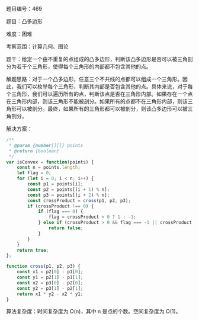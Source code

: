 题目编号：469

题目：凸多边形

难度：困难

考察范围：计算几何、图论

题干：给定一个由不重复的点组成的凸多边形，判断该凸多边形是否可以被三角剖分为若干个三角形，使得每个三角形的内部都不包含其他的点。

解题思路：对于一个凸多边形，任意三个不共线的点都可以组成一个三角形。因此，我们可以枚举每个三角形，判断其内部是否包含其他的点。具体来说，对于每个三角形，我们可以遍历所有的点，判断该点是否在三角形内部。如果存在一个点在三角形内部，则该三角形不能被剖分。如果所有的点都不在三角形内部，则该三角形可以被剖分。最终，如果所有的三角形都可以被剖分，则该凸多边形可以被三角剖分。

解决方案：

```javascript
/**
 * @param {number[][]} points
 * @return {boolean}
 */
var isConvex = function(points) {
    const n = points.length;
    let flag = 0;
    for (let i = 0; i < n; i++) {
        const p1 = points[i];
        const p2 = points[(i + 1) % n];
        const p3 = points[(i + 2) % n];
        const crossProduct = cross(p1, p2, p3);
        if (crossProduct !== 0) {
            if (flag === 0) {
                flag = crossProduct > 0 ? 1 : -1;
            } else if (crossProduct > 0 && flag === -1 || crossProduct < 0 && flag === 1) {
                return false;
            }
        }
    }
    return true;
};

function cross(p1, p2, p3) {
    const x1 = p2[0] - p1[0];
    const y1 = p2[1] - p1[1];
    const x2 = p3[0] - p2[0];
    const y2 = p3[1] - p2[1];
    return x1 * y2 - x2 * y1;
}
```

算法复杂度：时间复杂度为 O(n)，其中 n 是点的个数。空间复杂度为 O(1)。